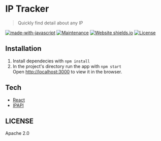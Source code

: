 #   IP Tracker

> Quickly find detail about any IP

[![made-with-javascript](https://img.shields.io/badge/Made%20with-JavaScript-1f425f.svg)](https://www.javascript.com/)
[![Maintenance](https://img.shields.io/badge/Maintained%3F-yes-green.svg)](hhttps://github.com/shaikhsajid1111/weather/graphs/commit-activity)
[![Website shields.io](https://img.shields.io/website-up-down-green-red/http/shields.io.svg)](https://shaikhsajid1111.github.io/ip-locator/)
[![License](https://img.shields.io/badge/License-Apache%202.0-blue.svg)](https://opensource.org/licenses/Apache-2.0)



## Installation

1. Install dependecies with ```npm install```
1. In the project's directory run the app with ```npm start```<br />
   Open [http://localhost:3000](http://localhost:3000) to view it in the browser.


## Tech
- [React](https://reactjs.org)
- [IPAPI](https://ipapi.co)

## LICENSE

Apache 2.0

